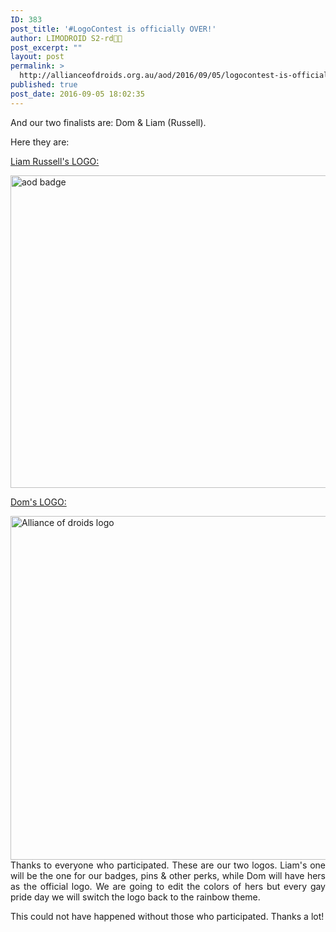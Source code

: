 ```yaml
---
ID: 383
post_title: '#LogoContest is officially OVER!'
author: LIMODROID S2-rd🔭🔬
post_excerpt: ""
layout: post
permalink: >
  http://allianceofdroids.org.au/aod/2016/09/05/logocontest-is-officially-over/
published: true
post_date: 2016-09-05 18:02:35
---
```

And our two finalists are: Dom &amp; Liam (Russell).

Here they are:

<span style="text-decoration: underline;">Liam Russell's LOGO:</span>

<img class="aligncenter size-full wp-image-363" src="http://allianceofdroids.org.au/wp-content/uploads/2016/08/aod-badge.png" alt="aod badge" width="509" height="500" />

<span style="text-decoration: underline;">Dom's LOGO:</span>
<p style="text-align: justify;"><img class="aligncenter size-full wp-image-384" src="http://allianceofdroids.org.au/wp-content/uploads/2016/09/Alliance-of-droids-logo.png" alt="Alliance of droids logo" width="625" height="550" />Thanks to everyone who participated. These are our two logos. Liam's one will be the one for our badges, pins &amp; other perks, while Dom will have hers as the official logo. We are going to edit the colors of hers but every gay pride day we will switch the logo back to the rainbow theme.</p>
<p style="text-align: justify;">This could not have happened without those who participated. Thanks a lot!</p>
&nbsp;